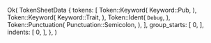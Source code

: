 Ok(
    TokenSheetData {
        tokens: [
            Token::Keyword(
                Keyword::Pub,
            ),
            Token::Keyword(
                Keyword::Trait,
            ),
            Token::Ident(
                `Debug`,
            ),
            Token::Punctuation(
                Punctuation::Semicolon,
            ),
        ],
        group_starts: [
            0,
        ],
        indents: [
            0,
        ],
    },
)
